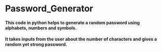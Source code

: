 # Password_Generator

<h4>This code in python helps to generate a random password using alphabets, numbers and symbols.</h4>
<h4>It takes inputs from the user about the number of characters and gives a random yet strong password.</h4>
